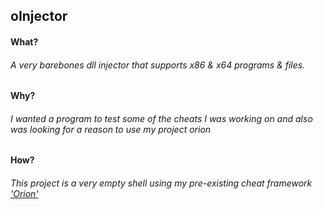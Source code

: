 ## oInjector
#### What? 
###### A very barebones dll injector that supports x86 &amp; x64 programs &amp; files.
#### Why?
###### I wanted a program to test some of the cheats I was working on and also was looking for a reason to use my project orion
#### How?
###### This project is a very empty shell using my pre-existing cheat framework ['Orion'](https://github.com/AntiWinner/Orion)
